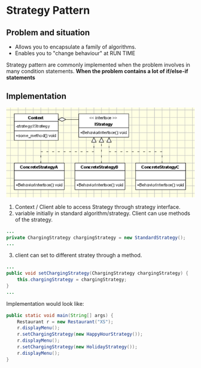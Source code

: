 # Strategy Pattern
## Problem and situation
* Allows you to encapsulate a family of algorithms.
* Enables you to "change behaviour" at RUN TIME

Strategy pattern are commonly implemented when the problem involves in many condition statements.
**When the problem contains a lot of if/else-if statements**

## Implementation

![Strategy Pattern Implementation](image.png)

1. Context / Client able to access Strategy through strategy interface.
2. variable initially in standard algorithm/strategy. Client can use methods of the strategy.
```java
...
private ChargingStrategy chargingStrategy = new StandardStrategy();
...
```
3. client can set to different stratey through a method.
```java
...
public void setChargingStrategy(ChargingStrategy chargingStrategy) {
    this.chargingStrategy = chargingStrategy;
}
...
```
Implementation would look like:
```java
public static void main(String[] args) {
    Restaurant r = new Restaurant("XS");
    r.displayMenu();
    r.setChargingStrategy(new HappyHourStrategy());
    r.displayMenu();
    r.setChargingStrategy(new HolidayStrategy());
    r.displayMenu();
}
```